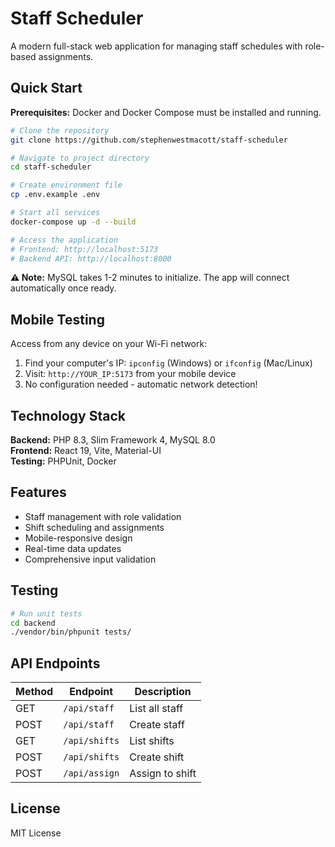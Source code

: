 # Staff Scheduler

A modern full-stack web application for managing staff schedules with role-based assignments.

## Quick Start

**Prerequisites:** Docker and Docker Compose must be installed and running.

```bash
# Clone the repository
git clone https://github.com/stephenwestmacott/staff-scheduler

# Navigate to project directory
cd staff-scheduler

# Create environment file
cp .env.example .env

# Start all services
docker-compose up -d --build

# Access the application
# Frontend: http://localhost:5173
# Backend API: http://localhost:8000
```

**⚠️ Note:** MySQL takes 1-2 minutes to initialize. The app will connect automatically once ready.

## Mobile Testing

Access from any device on your Wi-Fi network:

1. Find your computer's IP: `ipconfig` (Windows) or `ifconfig` (Mac/Linux)
2. Visit: `http://YOUR_IP:5173` from your mobile device
3. No configuration needed - automatic network detection!

## Technology Stack

**Backend:** PHP 8.3, Slim Framework 4, MySQL 8.0  
**Frontend:** React 19, Vite, Material-UI  
**Testing:** PHPUnit, Docker

## Features

- Staff management with role validation
- Shift scheduling and assignments
- Mobile-responsive design
- Real-time data updates
- Comprehensive input validation

## Testing

```bash
# Run unit tests
cd backend
./vendor/bin/phpunit tests/
```

## API Endpoints

| Method | Endpoint      | Description     |
| ------ | ------------- | --------------- |
| GET    | `/api/staff`  | List all staff  |
| POST   | `/api/staff`  | Create staff    |
| GET    | `/api/shifts` | List shifts     |
| POST   | `/api/shifts` | Create shift    |
| POST   | `/api/assign` | Assign to shift |

## License

MIT License
